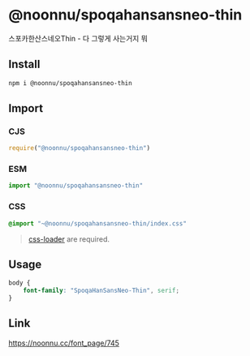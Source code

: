 # @noonnu/spoqahansansneo-thin
스포카한산스네오Thin - 다 그렇게 사는거지 뭐

## Install
```sh
npm i @noonnu/spoqahansansneo-thin
```
## Import
### CJS
```js
require("@noonnu/spoqahansansneo-thin")
```
### ESM
```js
import "@noonnu/spoqahansansneo-thin"
```
### CSS 
```css
@import "~@noonnu/spoqahansansneo-thin/index.css"
```
> [css-loader](https://github.com/webpack-contrib/css-loader) are required.

## Usage
```css
body {
    font-family: "SpoqaHanSansNeo-Thin", serif;
}
```

## Link
https://noonnu.cc/font_page/745